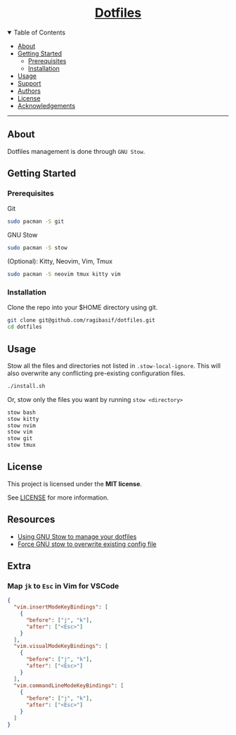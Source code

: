 <div align="center">
  <a href="https://github.com/ragibasif/dotfiles">
      <h1>Dotfiles</h1>
  </a>
</div>

<details open="open">
<summary>Table of Contents</summary>

- [About](#about)
- [Getting Started](#getting-started)
  - [Prerequisites](#prerequisites)
  - [Installation](#installation)
- [Usage](#usage)
- [Support](#support)
- [Authors](#authors)
- [License](#license)
- [Acknowledgements](#acknowledgements)

</details>

---

## About

Dotfiles management is done through `GNU Stow`.

## Getting Started

### Prerequisites

Git

```bash
sudo pacman -S git
```
GNU Stow

```bash
sudo pacman -S stow
```

(Optional): Kitty, Neovim, Vim, Tmux

```bash
sudo pacman -S neovim tmux kitty vim
```

### Installation

Clone the repo into your $HOME directory using git.

```bash
git clone git@github.com/ragibasif/dotfiles.git
cd dotfiles
```

## Usage

Stow all the files and directories not listed in `.stow-local-ignore`. This
will also overwrite any conflicting pre-existing configuration files.

```bash
./install.sh
```

Or, stow only the files you want by running `stow <directory>`

```bash
stow bash
stow kitty
stow nvim
stow vim
stow git
stow tmux
```

## License

This project is licensed under the **MIT license**.

See [LICENSE](LICENSE) for more information.

## Resources

- [Using GNU Stow to manage your dotfiles](https://brandon.invergo.net/news/2012-05-26-using-gnu-stow-to-manage-your-dotfiles.html)
- [Force GNU stow to overwrite existing config file](https://www.reddit.com/r/linux4noobs/comments/b5ig2h/is_there_any_way_to_force_gnu_stow_to_overwrite/)

## Extra

### Map `jk` to `Esc` in Vim for VSCode

```json
{
  "vim.insertModeKeyBindings": [
    {
      "before": ["j", "k"],
      "after": ["<Esc>"]
    }
  ],
  "vim.visualModeKeyBindings": [
    {
      "before": ["j", "k"],
      "after": ["<Esc>"]
    }
  ],
  "vim.commandLineModeKeyBindings": [
    {
      "before": ["j", "k"],
      "after": ["<Esc>"]
    }
  ]
}
```

